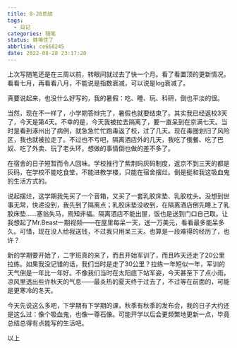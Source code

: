 ```yaml
---
title: 8-28总结
tags:
  - 日记
categories: 随笔
status: 蚌埠住了
abbrlink: ce668245
date: 2022-08-28 23:17:20
---
```


上次写随笔还是在三周以前，转眼间就过去了快一个月。看了看置顶的更新情况，看看七月，再看看八月，不能说是指数衰减，可以说是log衰减了。

真要说起来，也没什么好写的，我的暑假：吃、睡、玩、科研，倒也平淡的很。

<!-- more -->

当然，现在不一样了，小学期答辩完了，暑假也就要结束了。其实我已经返校3天了，今天是第4天。不幸的是，今天我被拉去隔离了，要一直呆到在京满七天。当时是看到涿州出了病例，就急急忙忙跑毒返了校，过了几天。现在毒圈划归了风险区，我也就被拉走了。不过也不亏吧，隔离酒店外的几天，我吃了俄餐、吃了巴奴、吃了外卖、玩了老头环，想做的事情倒也做的差不多了。

在宿舍的日子短暂而令人回味。学校推行了紫荆码灰码制度，返京不到三天的都是灰码，在学校不能吃食堂，不能进教学楼，只能在宿舍摆烂。倒是挺和我这吸血鬼的生活方式的。

说起摆烂，这学期我先买了一个音箱，又买了一套乳胶床垫、乳胶枕头。没想到世事无常，快递没到，我先到了隔离点；乳胶床垫没收到，在隔离酒店倒先睡上了乳胶床垫……塞翁失马，焉知非福。隔离酒店不能出屋，饭也是送到门口自己取。让我想起了Mr.Beast一期视频——在屋里每呆一天，送一万美元，看看最多能呆多久。可惜，现在没人给我送钱，不过我只用呆三天。也算是一段难得的经历了，也许？

新的学期要开始了，二字班真的来了，而且开始军训了，而且昨天还走了20公里拉练。如果我没记错的话，我们当时是走了30公里？拉练一年短似一年，军训的天气倒是一年比一年好。不像我们当时在太阳底下站军姿，今天甚至下了点小雨，凉风里透出些许秋天的气息——最炎热的夏天终于过去了，不过等在前面的，可能是更寒冷的冬天。

今天先说这么多吧，下学期有下学期的课，秋季有秋季的发布会，我的日子大约还是这么过：像个吸血鬼，也像一尊石像。可能开学以后会更频繁地更新一点，毕竟总结总得有点能写的生活吧。

以上


